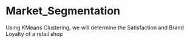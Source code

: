 # Market_Segmentation
Using KMeans Clustering, we will determine the Satisfaction and Brand Loyalty of a retail shop
